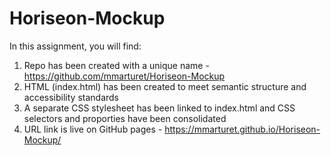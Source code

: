 # Horiseon-Mockup
In this assignment, you will find:
1. Repo has been created with a unique name - https://github.com/mmarturet/Horiseon-Mockup 
2. HTML (index.html) has been created to meet semantic structure and accessibility standards
3. A separate CSS stylesheet has been linked to index.html and CSS selectors and proporties have been consolidated
4. URL link is live on GitHub pages - https://mmarturet.github.io/Horiseon-Mockup/